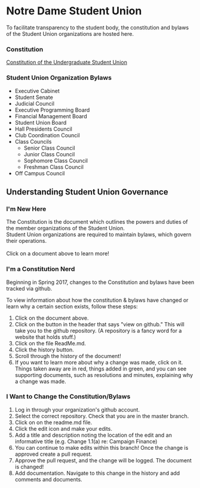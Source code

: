 # Notre Dame Student Union  

To facilitate transparency to the student body, the constitution and bylaws of the Student Union organizations are hosted here.  

### Constitution  
[Constitution of the Undergraduate Student Union](https://ndstudgov.github.io/Constitution)

### Student Union Organization Bylaws  
* Executive Cabinet
* Student Senate
* Judicial Council
* Executive Programming Board
* Financial Management Board
* Student Union Board
* Hall Presidents Council
* Club Coordination Council
* Class Councils
  * Senior Class Council
  * Junior Class Council
  * Sophomore Class Council
  * Freshman Class Council
* Off Campus Council  

## Understanding Student Union Governance  

### I'm New Here
The Constitution is the document which outlines the powers and duties of the member organizations of the Student Union.  
Student Union organizations are required to maintain bylaws, which govern their operations.  
<br>
Click on a document above to learn more!

### I'm a Constitution Nerd  
Beginning in Spring 2017, changes to the Constitution and bylaws have been tracked via github.  

To view information about how the constitution & bylaws have changed or learn why a certain section exists, follow these steps:  

1. Click on the document above.  
2. Click on the button in the header that says "view on github." This will take you to the github repository. (A repository is a fancy word for a website that holds stuff.)  
3. Click on the file ReadMe.md.   
4. Click the history button.  
5. Scroll through the history of the document!  
6. If you want to learn more about why a change was made, click on it. Things taken away are in red, things added in green, and you can see supporting documents, such as resolutions and minutes, explaining why a change was made.

### I Want to Change the Constitution/Bylaws
1. Log in through your organization's github account.
2. Select the correct repository. Check that you are in the master branch.
3. Click on on the readme.md file.
4. Click the edit icon and make your edits.
5. Add a title and description noting the location of the edit and an informative title (e.g. Change 1.1(a) re: Campaign Finance)
6. You can continue to make edits within this branch!  Once the change is approved create a pull request.
7. Approve the pull request, and the change will be logged. The document is changed!
8. Add documentation. Navigate to this change in the history and add comments and documents.

